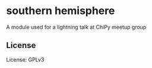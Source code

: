 # southern hemisphere

A module used for a lightning talk at ChiPy meetup group

## License



License: GPLv3

